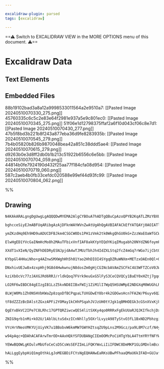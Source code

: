 ```yaml
---

excalidraw-plugin: parsed
tags: [excalidraw]

---
```

==⚠  Switch to EXCALIDRAW VIEW in the MORE OPTIONS menu of this document. ⚠==


# Excalidraw Data
## Text Elements
## Embedded Files
88b19102bad3a8a12a9998533011564a2e9510a7: [[Pasted Image 20240510070330_275.png]]
45760335c6c5c2e83e64f2981e937a5e9c801ec0: [[Pasted Image 20240510070345_275.png]]
51f06e1d12798375ffaf2a6f10d043cf06c8e7d1: [[Pasted Image 20240510070430_277.png]]
47b5f8bd3b221b8f243a877eba36d9fe8283935b: [[Pasted Image 20240510070545_279.png]]
7b4b05820b826b9870048bea42a851c38ddd5ae4: [[Pasted Image 20240510070615_279.png]]
d9263b0e3d8ff2db0b1b213c51922b6556c6e5bb: [[Pasted Image 20240510070704_059.png]]
44814b0fe7924190d432f25aa77f184cfa08d954: [[Pasted Image 20240510070719_060.png]]
587c2aeb4b0fb33cefdc020588e99ef44d93fc99: [[Pasted Image 20240510070804_062.png]]

%%
## Drawing
```compressed-json
N4KAkARALgngDgUwgLgAQQQDwMYEMA2AlgCYBOuA7hADTgQBuCpAzoQPYB2KqATLZMzYBXUtiRoIACyhQ4zZAHoFAc0JRJQgEYA6bGwC2CgF7N6hbEcK4OCtptbErHALRY8RMpWdx8Q1TdIEfARcZgRmBShcZQUebTiAFho6IIR9BA4oZm4AbXAwUDAi6HhxdEJ9aKR+YsYWdi40HgB2AA4ayDrWTgA5TjFuHgBGAGYeAAYAVlbxgDZxjohCDmIs

bghcceSiyEJmABFUqARibgAzAjDFknWAYWVnZwAtUgAhQgAVBIAFACkEfYATQAYj0AOIATlImG2xTOhHw+AAyrBgutBB5YQIoKQ2ABrBAAdRI6kGi2YOPxCBRMDREgxN0WuL8kg44WyaCGizYcFw2DUMG4Q3GC3ykGsyjpqFFOwgMLQzghENm2maCVas1mrVaPAhkyVEMWgrQYyGqtmQxasx4CUmQyGs2V5MpBNubHwbFI6xx1mYvMCmSxEE0fLx

ymZKzdHq9Eh9HD9uADUCDFBJkm4CSGCW0Ds1PH1zVmk2tk0WkgQhGU0kG+ZzzWaEOaWfGCWaIxG5IQJyFQz1k3V+vaYog4eEcAAksQOagcgBdRZncjpSfcDhCRFM4QrNnMadrjfDzRb4gAUWC6Uy07niyEcGIuGOp05TcmIymo3bGsWRA4eNX6/wb82GwAkn1QC58CuYcKQfIRpwgRAVmWZQg3hYIVwkbVNF7YUeBDYgRlwVpcEtXADVaV833tYs

ElwHgED1YVcGaINmHcMo8h2MAuTFbixVnfIAF8akKYpYEQdYKiqIMugabh20NYdZN6foymFMYbStBJrhWNYJBIoM9kOYJH3OS4EGuMDoAAeQAJQ+eg2CRAAZW4AGkhDOZoegAQV+X50gADTOVCEWRVEyggBlTmdXECWJYhSSaWKqRpKUovdRlh2ZKsd2nHjZR5PkBSFEVFglKUZWKeVUGcYVX20TVX0maZMxGIYv2HY1UAtbRWgdCFe2VfMiw6lL

XXdT1vXIeN/QyZNFhDEDRyESNJpjdA4wTJMUzTbhJh4IdZXLStq2fcZ4mGq7rWGo7ijCbtORFUaEl1bThxWicp1yedh0XXBlzA/dAOy488v/A9ZSPVbT3Pear1+2Vb3vUznyGV933bEZOtlH8/zQYGgJAx7wPM51YPgxDHA4FCFwRBAMPQW1C3GdtJmwWZsHZ+jWhGBBZgSM5dX6hiRmaXBJgY7AZiGBBsC2cl2NyXiCp2IZ+KEkTh3EyKpOUaol

KYbpGl4HHaiNho+g4AZnwSMXWghHh5h01Yao2HhDIOI4SYgqDZRuWNXm+METzxOAEn0Ql+QhE9AR4DgOAANUBP86cRNLIui1iXSJPbkugnOM/RTKYtBllwc5bleX5WBSqq8UacqxYarquZswdZrWtGDrZiNbgBbifVbT1O2eEOoZmnGhAoym2MZu2+agyWsMI2IGeNugee5sDRZU0S9M0H7RTjorKtkyaCE7oELswP6rVW0G97ZU+ycEYXJcGaBg

DNxhivUEJw8x4zxpHhj9G8d4HwkwnujN8dosZm0gHjCGINcbAVAmZSCFkC4U3WFTZCoV0JWTtGcOYCAhjEEtA2XmzRJhnAuELXAswzjCmIC2EY2ASGc1aAgZoFDWJKzQJxNWHQ+I7AEkUYS+RRKQB1pJSo+sZIW04PtVWnQlEcCtjbVA6pCwFgFi7PS6BcAjE9sZBAqNSaYMsusAA+q0KAABZfAuBCCAlIPsAAVuMQEPQeAAFU/GSGUEiJIadwq0

kziXbOcVc77zJAXGJRd6RRJ/rldkQoq7FVrk9euGxG5lFyS3CeCQVQCy1BaEY0xHZtj7gqdqZpmrjEoWPJpLUp7r2mr6beC1DyhhWmtaMnTZqJkXrvPOqBiwdmHCdM+gxNSdigQdcYbYEjLNyS/b6gjEZwg/ozABspV5/32cUaGKxgEXiyGA4cyNIFgWgRjO0NoIQjF7sOJBBNv5vLQT7Mm2CoBwVwRkamtM/r00ZhAVsmhaGtE0ARTQY8hiaFaE

LO2RF6wIBDC84gEIzgIB1LzZ5kxND8IIBxFWIj1ZiM1lI7WpQ5HSUWMpE2NDGXqM0WUGhLRlmWlef7XSbtcChOHEZb2YFfZYP9lZAAisCSY+w8QAEcoDWWYMofYNj6AnkwB8JEPQIS2RYmEpJ6As5TwSklXgU9jUZUxKk1k6TK7DiKjXbqwpckVQKc3bgdUGwXS1NjGhvrKmqIgN1fql0dQHQbAkVsbRj73Rzh0ueXSRk716ctVeSbNpb1TT02Ue

8LWjW0Ms1Zh0NSHVbKWaZp8zqoDfBCPqpaLTUXGDwEY8br4k2GDGwsHcn7FA2W/P6uyv6Q2KIch1/9PlQyAXDS8VykYQIsfct8CRGwOkzN+ZY+Mp1jsQd8sVvzZQwX+ZTIF+C06f3WM0TQCRNBTB1OMJFTtNCX2aCKdUmgQivSInabA2NiCAcmLgBAQrj0CJnOSlWGsJFa1lLIiQesDayiZftXl5t6gqWtmpEaEw20OgMQKyYpjRUYL9sUAO6APi

tF8dZZZzBcDAlstZGxzAPFi2YOMay1kCHhPSqahJVJzUH0tYJgk1qBMHOEGk3cGSnXVxKjk8q+TuCFO9RPO0jUSkalGFUloUzZTdVbNmCp+maFzAOnwMT091pDIXmmqGfTM22eTcMnaYy4mHxqdW0659UAT0ntBG+Qpnn5nGMqVo/bICDoXTsgGV6Pl7ogBO2TiWUEnNnSA+dWzwEoygS+WBlo10vK3b+ZBRN0FoHFeTU9gKkI0wIQl9A2KnYjHv

QgEYxBkVC2IPe7C8LRhc17GPTQRZiwcwQES4litSXKy4qo0RRRxFgEkUUaRJQJKIfkchjDxt+6BZQ2y1SQoGxi2FO+q+Sx+XrEYSRkyPyrHCqsmwKA44ehCAVbZEY+Bxw4p6B8J4HiAASvxcVSt4xJlJ1nhPxOPYXCKxdbVlxk/lTJLq67KclJ64cRSWY5m0xUvT3nDPcDbCqFZlny0akuxSGJWbN4pvc+mlex56dbW6btTzEyIS5JmbWttB37rB

ZNIG9qrb1nMi+kO2U/1AblbLtuSdxzICnNhlly5OXrlLvyzA98TyStvO3fL1BxND2PbhzgiQeCGuXvBTG/qd7xi4obDaXs4xiCjyFsB5izRmGRY4ZsVo2L+wkqlEIooC3KVLepWt2lm3yjbcUZhk2I1WXJ/ZUKYzSpJji8Izdw1wqvb3bN+R3YVkhjYG+HifQmAHGEBgA4mxoh9hGCYUiEYpBxwQ4R8kpHcOYkw/zv31KPeTVQ6k+XSdIbnWKf82

VYcHrVNeoVMKYUjUiyVK7u1BBobvW6kmMW7GWYHZtsqZU9pLns2M9Gcz/pa9L8M7czf/N4yY1WZPr5wYJSFm331FmfUYwiwMWmuMuI6xu46YMSu06GWMM5yoCIBxQNyy6BWmMn46GiCRuaWFWD2peUUUQtWVu56NuoKhC6w0wzQ2APAIGt696Zwmg7YYgZwxA8sEw0w3CSoCAZwMa2KIwZw2ASooeZK82FKMGK24AiMGwcAcAKIkC3Aok0A5Y6Q6

w94pAqc+QDAhACAFArwTmrOD+AAxHQkYSFDUBANgCIEmOOMcPoCiHTgYbLA4TtmYRYfNFYWkDoRmnoYMq5vZnmpAOYaQJYdYcCGFJDn3v4S4ZkG4TYTnIPqJsUAEUEWkLYSPhEojllAkZEa9tYbZNJvaqlv5qYYka4dYdZAptknPlVM4YESUWkMCJwFAMCADAiK6kUVkdEfUZkEiIQEYGUBMG0TUVEdYR8FgFAD5EQMoCbBAMEGcH4dUUkTEYmGM

YEWwBQOWLgKOulvMbUfoCeCsD5CsWsSEFZImLiFQKYWxLiIiIFDWC0DmMKP1GLGMDnlmBcdgFcfgICPJA1FqDQmLJmB+jaKYUYGwAYHIUpAQEIAUo1CKLCXCfCVHqthEYMdkWkLkb/JOslseLCCOKQCQN0b0eAbiSQFmutq8O6FZPobcBCNSdScCMCEGLZAgMoOuImOsPoSePsJyZyfSRADHsiUmCkQSGUVAA0HuNAQhIEGYMIMwGCHicQASWUMc

hALLggEybpHiQ1mgOthkLgJoMEGBDiFCYsNgEQHANwEaRKsUBwPFhaaQMaU6kIFAD+GUJafyRAHYB4nLFkEiDaXAA4mwKsHsXqQaWRggOAKtiqfTNOMAIJCAIJEAA===
```
%%